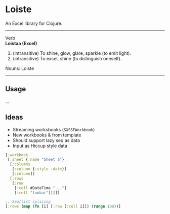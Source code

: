 # Loiste

An Excel library for Clojure.

---

Verb<br/>
**Loistaa (Excel)**

1. (intransitive) To shine, glow, glare, sparkle (to emit light).
2. (intransitive) To excel, shine (to distinguish oneself).

Nouns: Loiste

---

## Usage

...

## Ideas

- Streaming worksbooks (`SXSSFWorkbook`)
- New workbooks & from template
- Should support lazy seq as data
- Input as Hiccup style data

```clj
[:workbook
 [:sheet {:name "Sheet a"}
  [:columns
   [:column {:style :date}]
   [:column]]
  [:rows
   [:row
    [:cell #DateTime "..."]
    [:cell "foobar"]]]]]

;; Seq/list splicing
[:rows (map (fn [i] [:row [:cell i]]) (range 100))]
```
